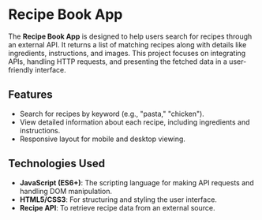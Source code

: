 # Recipe Book App

The **Recipe Book App** is designed to help users search for recipes through an external API. It returns a list of matching recipes along with details like ingredients, instructions, and images. This project focuses on integrating APIs, handling HTTP requests, and presenting the fetched data in a user-friendly interface.

## Features
- Search for recipes by keyword (e.g., "pasta," "chicken").
- View detailed information about each recipe, including ingredients and instructions.
- Responsive layout for mobile and desktop viewing.
  
## Technologies Used
- **JavaScript (ES6+)**: The scripting language for making API requests and handling DOM manipulation.
- **HTML5/CSS3**: For structuring and styling the user interface.
- **Recipe API**: To retrieve recipe data from an external source.

